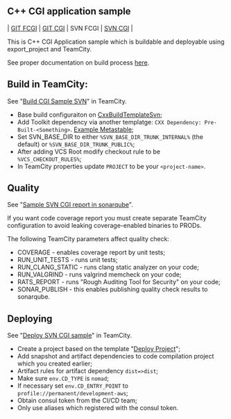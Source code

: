 ## C++ CGI application sample

| [GIT FCGI](https://bitbucket.ncbi.nlm.nih.gov/projects/CXX/repos/cxx-fast-cgi-sample/browse) | [GIT CGI](https://bitbucket.ncbi.nlm.nih.gov/projects/CXX/repos/cxx-cgi-sample/browse) | SVN FCGI | [SVN CGI](https://svn.ncbi.nlm.nih.gov/viewvc/toolkit/trunk/c%2B%2B/src/sample/app/deployable_cgi/) |

This is C++ CGI Application sample which is buildable and deployable using export\_project and TeamCity.

See proper documentation on build process [here](https://confluence.ncbi.nlm.nih.gov/display/CT/Build+Framework).

## Build in TeamCity:
See "[Build CGI Sample SVN](https://teamcity.ncbi.nlm.nih.gov/viewType.html?buildTypeId=CXX_CToolkitProductsCIDemo_ExportProject_BuildCgiSampleSvn)" in TeamCity.

* Base build configuraiton on [CxxBuildTemplateSvn](https://teamcity.ncbi.nlm.nih.gov/admin/editBuild.html?id=template:CxxBuildTemplateSvn);
* Add Toolkit dependency via another templatge: `CXX Dependency: Pre-Built-<Something>`. [Example Metastable](https://teamcity.ncbi.nlm.nih.gov/admin/editBuild.html?id=template:CxxDependencyPreBuiltMetastable);
* Set SVN\_BASE\_DIR to either `%SVN_BASE_DIR_TRUNK_INTERNAL%` (the default) or `%SVN_BASE_DIR_TRUNK_PUBLIC%`;
* After adding VCS Root modify checkout rule to be `%VCS_CHECKOUT_RULES%`;
* In TeamCity properties update `PROJECT` to be your `<project-name>`.

## Quality
See "[Sample SVN CGI report in sonarqube]()".

If you want code coverage report you must create separate TeamCity configuration to avoid leaking coverage-enabled binaries to PRODs.

The following TeamCity parameters affect quality check:

* COVERAGE - enables coverage report by unit tests;
* RUN\_UNIT\_TESTS - runs unit tests;
* RUN\_CLANG\_STATIC - runs clang static analyzer on your code;
* RUN\_VALGRIND - runs valgrind memcheck on your code;
* RATS\_REPORT - runs "Rough Auditing Tool for Security" on your code;
* SONAR\_PUBLISH - this enables publishing quality check results to sonarqube.

## Deploying
See "[Deploy SVN CGI sample]()" in TeamCity.

* Create a project based on the template "[Deploy Project](https://teamcity.ncbi.nlm.nih.gov/admin/editBuild.html?id=template:DeployProject)";
* Add snapshot and artifact dependencies to code compilation project which you created earlier;
* Artifact rules for artifact dependency `dist=>dist`;
* Make sure `env.CD_TYPE` is `nomad`;
* If necessary set `env.CD_ENTRY_POINT` to `profile://permanent/development-aws`;
* Obtain consul token from the CI/CD team;
* Only use aliases which registered with the consul token.
